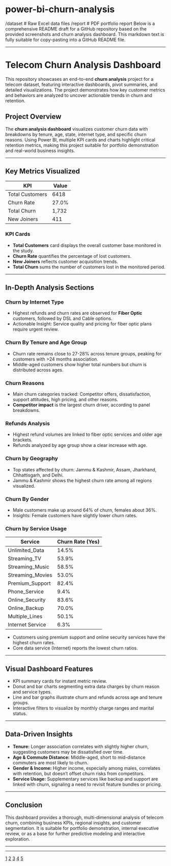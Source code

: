 # power-bi-churn-analysis
/dataset               # Raw Excel data files
/report                # PDF portfolio report
Below is a comprehensive README draft for a GitHub repository based on the provided screenshots and churn analysis dashboard. This markdown text is fully suitable for copy-pasting into a GitHub README file.

***

# Telecom Churn Analysis Dashboard

This repository showcases an end-to-end **churn analysis** project for a telecom dataset, featuring interactive dashboards, pivot summaries, and detailed visualizations. The project demonstrates how key customer metrics and behaviors are analyzed to uncover actionable trends in churn and retention.

## Project Overview

The **churn analysis dashboard** visualizes customer churn data with breakdowns by tenure, age, state, internet type, and specific churn reasons. Using Power BI, multiple KPI cards and charts highlight critical retention metrics, making this project suitable for portfolio demonstration and real-world business insights.

***

## Key Metrics Visualized

| KPI               | Value  |
|-------------------|--------|
| Total Customers   | 6418   |
| Churn Rate        | 27.0%  |
| Total Churn       | 1,732  |
| New Joiners       | 411    |

### KPI Cards

- **Total Customers** card displays the overall customer base monitored in the study.
- **Churn Rate** quantifies the percentage of lost customers.
- **New Joiners** reflects customer acquisition trends.
- **Total Churn** sums the number of customers lost in the monitored period.

***

## In-Depth Analysis Sections

### Churn by Internet Type

- Highest refunds and churn rates are observed for **Fiber Optic** customers, followed by DSL and Cable options.
- Actionable Insight: Service quality and pricing for fiber optic plans require urgent review.

### Churn By Tenure and Age Group

- Churn rate remains close to 27-28% across tenure groups, peaking for customers with >24 months association.
- Middle-aged customers show higher total numbers but churn is distributed across ages.

### Churn Reasons

- Main churn categories tracked: Competitor offers, dissatisfaction, support attitudes, high pricing, and other reasons.
- **Competitor impact** is the largest churn driver, according to panel breakdowns.

### Refunds Analysis

- Highest refund volumes are linked to fiber optic services and older age brackets.
- Refunds analyzed by age group show a clear increase with age.

### Churn by Geography

- Top states affected by churn: Jammu & Kashmir, Assam, Jharkhand, Chhattisgarh, and Delhi.
- Jammu & Kashmir shows the highest churn rate among all regions visualized.

### Churn By Gender

- Male customers make up around 64% of churn, females about 36%.
- Insights: Female customers have slightly lower churn rates.

### Churn by Service Usage

| Service               | Churn Rate (Yes) |
|-----------------------|------------------|
| Unlimited_Data        | 14.5%            |
| Streaming_TV          | 53.9%            |
| Streaming_Music       | 58.5%            |
| Streaming_Movies      | 53.0%            |
| Premium_Support       | 82.4%            |
| Phone_Service         | 9.4%             |
| Online_Security       | 83.6%            |
| Online_Backup         | 70.0%            |
| Multiple_Lines        | 50.1%            |
| Internet Service      | 6.3%             |

- Customers using premium support and online security services have the highest churn rates.
- Core data service (Internet) reports the lowest churn ratios.

***

## Visual Dashboard Features

- KPI summary cards for instant metric review.
- Donut and bar charts segmenting extra data charges by churn reason and service types.
- Line and bar graphs illustrate churn and refunds across age and tenure groups.
- Interactive filters to visualize by monthly charge ranges and marital status.

***

## Data-Driven Insights

- **Tenure:** Longer association correlates with slightly higher churn, suggesting customers may be dissatisfied over time.
- **Age & Commute Distance:** Middle-aged, short to mid-distance commuters are most likely to churn.
- **Gender & Income:** Higher income, especially among males, correlates with retention, but doesn’t offset churn risks from competitors.
- **Service Usage:** Supplementary services like backup and support are linked with churn, signaling a need to revisit feature bundles or pricing.

***

## Conclusion

This dashboard provides a thorough, multi-dimensional analysis of telecom churn, combining business KPIs, regional insights, and customer segmentation. It is suitable for portfolio demonstration, internal executive review, or as a base for further predictive modeling and interactive exploration.

***



***

[1](https://ppl-ai-file-upload.s3.amazonaws.com/web/direct-files/attachments/images/96773608/512c6ab0-4349-4372-a9ba-fde9d369fdcf/bi-service-1.jpg)
[2](https://ppl-ai-file-upload.s3.amazonaws.com/web/direct-files/attachments/images/96773608/5c327c95-da34-47a1-96f3-239ed6d6e872/bi-service-2.jpg)
[3](https://ppl-ai-file-upload.s3.amazonaws.com/web/direct-files/attachments/images/96773608/01d507a5-50e4-4a72-ae29-a3f1aed9d996/churn-analysis-power-bi.jpg)
[4](https://ppl-ai-file-upload.s3.amazonaws.com/web/direct-files/attachments/96773608/b5aa7579-b30e-4562-8460-4787544fcd9f/Excel-Project-Dataset.xlsx)
[5](https://ppl-ai-file-upload.s3.amazonaws.com/web/direct-files/attachments/96773608/10e783a4-d566-4404-b6ca-5818c16139a9/excel-report.pdf)
